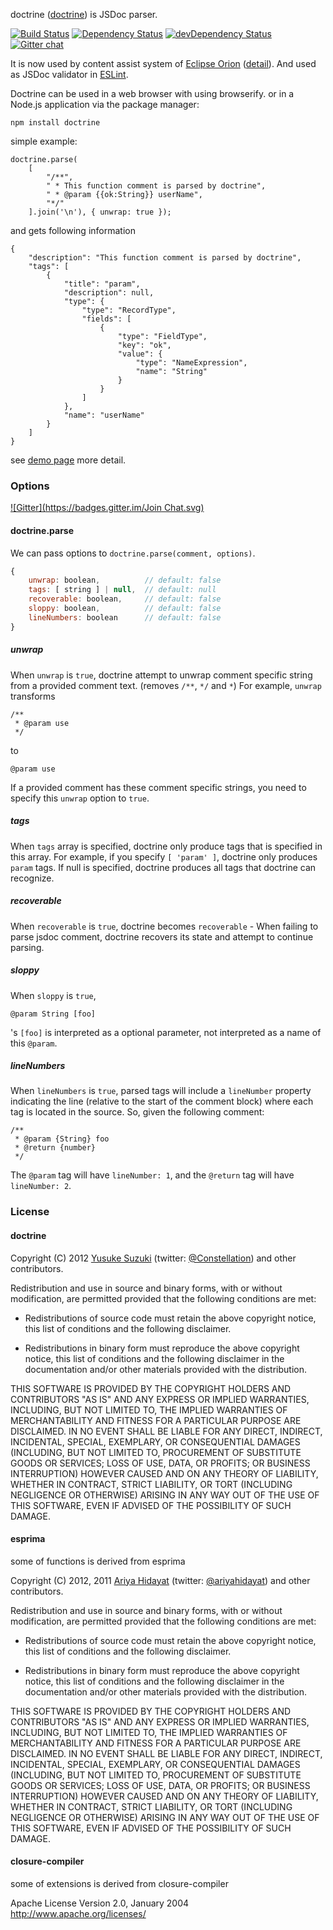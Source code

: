 doctrine ([doctrine](http://github.com/Constellation/doctrine)) is JSDoc parser.

[![Build Status](https://travis-ci.org/Constellation/doctrine.svg?branch=master)](https://travis-ci.org/Constellation/doctrine)
[![Dependency Status](https://david-dm.org/Constellation/doctrine.svg)](https://david-dm.org/Constellation/doctrine)
[![devDependency Status](https://david-dm.org/Constellation/doctrine/dev-status.svg)](https://david-dm.org/Constellation/doctrine#info=devDependencies)
[![Gitter chat](https://badges.gitter.im/Constellation/doctrine.png)](https://gitter.im/Constellation/doctrine)

It is now used by content assist system of [Eclipse Orion](http://www.eclipse.org/orion/) ([detail](http://planetorion.org/news/2012/10/orion-1-0-release/)). And used as JSDoc validator in [ESLint](http://eslint.org/).

Doctrine can be used in a web browser with using browserify.
or in a Node.js application via the package manager:

    npm install doctrine

simple example:

    doctrine.parse(
        [
            "/**",
            " * This function comment is parsed by doctrine",
            " * @param {{ok:String}} userName",
            "*/"
        ].join('\n'), { unwrap: true });

and gets following information

    {
        "description": "This function comment is parsed by doctrine",
        "tags": [
            {
                "title": "param",
                "description": null,
                "type": {
                    "type": "RecordType",
                    "fields": [
                        {
                            "type": "FieldType",
                            "key": "ok",
                            "value": {
                                "type": "NameExpression",
                                "name": "String"
                            }
                        }
                    ]
                },
                "name": "userName"
            }
        ]
    }

see [demo page](http://constellation.github.com/doctrine/demo/index.html) more detail.

### Options
[![Gitter](https://badges.gitter.im/Join Chat.svg)](https://gitter.im/Constellation/doctrine?utm_source=badge&utm_medium=badge&utm_campaign=pr-badge&utm_content=badge)

#### doctrine.parse
We can pass options to `doctrine.parse(comment, options)`.
```js
{
    unwrap: boolean,          // default: false
    tags: [ string ] | null,  // default: null
    recoverable: boolean,     // default: false
    sloppy: boolean,          // default: false
    lineNumbers: boolean      // default: false
}
```

##### unwrap

When `unwrap` is `true`, doctrine attempt to unwrap comment specific string from a provided comment text. (removes `/**`, `*/` and `*`)
For example, `unwrap` transforms
```
/**
 * @param use
 */
```
to
```
@param use
```
If a provided comment has these comment specific strings, you need to specify this `unwrap` option to `true`.

##### tags

When `tags` array is specified, doctrine only produce tags that is specified in this array.
For example, if you specify `[ 'param' ]`, doctrine only produces `param` tags.
If null is specified, doctrine produces all tags that doctrine can recognize.

##### recoverable

When `recoverable` is `true`, doctrine becomes `recoverable` - When failing to parse jsdoc comment, doctrine recovers its state and attempt to continue parsing.

##### sloppy

When `sloppy` is `true`,
```
@param String [foo]
```
's `[foo]` is interpreted as a optional parameter, not interpreted as a name of this `@param`.

##### lineNumbers

When `lineNumbers` is `true`, parsed tags will include a `lineNumber` property indicating the line (relative to the start of the comment block) where each tag is located in the source. So, given the following comment:
```
/**
 * @param {String} foo
 * @return {number}
 */
```
The `@param` tag will have `lineNumber: 1`, and the `@return` tag will have `lineNumber: 2`.


### License

#### doctrine

Copyright (C) 2012 [Yusuke Suzuki](http://github.com/Constellation)
 (twitter: [@Constellation](http://twitter.com/Constellation)) and other contributors.

Redistribution and use in source and binary forms, with or without
modification, are permitted provided that the following conditions are met:

  * Redistributions of source code must retain the above copyright
    notice, this list of conditions and the following disclaimer.

  * Redistributions in binary form must reproduce the above copyright
    notice, this list of conditions and the following disclaimer in the
    documentation and/or other materials provided with the distribution.

THIS SOFTWARE IS PROVIDED BY THE COPYRIGHT HOLDERS AND CONTRIBUTORS "AS IS"
AND ANY EXPRESS OR IMPLIED WARRANTIES, INCLUDING, BUT NOT LIMITED TO, THE
IMPLIED WARRANTIES OF MERCHANTABILITY AND FITNESS FOR A PARTICULAR PURPOSE
ARE DISCLAIMED. IN NO EVENT SHALL <COPYRIGHT HOLDER> BE LIABLE FOR ANY
DIRECT, INDIRECT, INCIDENTAL, SPECIAL, EXEMPLARY, OR CONSEQUENTIAL DAMAGES
(INCLUDING, BUT NOT LIMITED TO, PROCUREMENT OF SUBSTITUTE GOODS OR SERVICES;
LOSS OF USE, DATA, OR PROFITS; OR BUSINESS INTERRUPTION) HOWEVER CAUSED AND
ON ANY THEORY OF LIABILITY, WHETHER IN CONTRACT, STRICT LIABILITY, OR TORT
(INCLUDING NEGLIGENCE OR OTHERWISE) ARISING IN ANY WAY OUT OF THE USE OF
THIS SOFTWARE, EVEN IF ADVISED OF THE POSSIBILITY OF SUCH DAMAGE.

#### esprima

some of functions is derived from esprima

Copyright (C) 2012, 2011 [Ariya Hidayat](http://ariya.ofilabs.com/about)
 (twitter: [@ariyahidayat](http://twitter.com/ariyahidayat)) and other contributors.

Redistribution and use in source and binary forms, with or without
modification, are permitted provided that the following conditions are met:

  * Redistributions of source code must retain the above copyright
    notice, this list of conditions and the following disclaimer.

  * Redistributions in binary form must reproduce the above copyright
    notice, this list of conditions and the following disclaimer in the
    documentation and/or other materials provided with the distribution.

THIS SOFTWARE IS PROVIDED BY THE COPYRIGHT HOLDERS AND CONTRIBUTORS "AS IS"
AND ANY EXPRESS OR IMPLIED WARRANTIES, INCLUDING, BUT NOT LIMITED TO, THE
IMPLIED WARRANTIES OF MERCHANTABILITY AND FITNESS FOR A PARTICULAR PURPOSE
ARE DISCLAIMED. IN NO EVENT SHALL <COPYRIGHT HOLDER> BE LIABLE FOR ANY
DIRECT, INDIRECT, INCIDENTAL, SPECIAL, EXEMPLARY, OR CONSEQUENTIAL DAMAGES
(INCLUDING, BUT NOT LIMITED TO, PROCUREMENT OF SUBSTITUTE GOODS OR SERVICES;
LOSS OF USE, DATA, OR PROFITS; OR BUSINESS INTERRUPTION) HOWEVER CAUSED AND
ON ANY THEORY OF LIABILITY, WHETHER IN CONTRACT, STRICT LIABILITY, OR TORT
(INCLUDING NEGLIGENCE OR OTHERWISE) ARISING IN ANY WAY OUT OF THE USE OF
THIS SOFTWARE, EVEN IF ADVISED OF THE POSSIBILITY OF SUCH DAMAGE.


#### closure-compiler

some of extensions is derived from closure-compiler

Apache License
Version 2.0, January 2004
http://www.apache.org/licenses/
